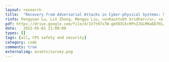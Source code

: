 ```yaml
---
layout: research
title:  "Recovery from Adversarial Attacks in Cyber-physical Systems: Shallow, Deep and Exploratory Research."
rinfo: Pengyuan Lu, Lin Zhang, Mengyu Liu, <u>Kaustubh Sridhar</u>, <a href="https://sites.google.com/site/fanxink/">Fanxin Kong</a>, <a href="https://www.cis.upenn.edu/~sokolsky/">Oleg Sokolsky</a>, <a href="https://www.cis.upenn.edu/~lee/home/index.shtml">Insup Lee</a>. <ul>➥ Submitted to ACM Computing Surveys.</ul>
pdf: https://drive.google.com/file/d/1V7t97x7W-gmYD3CkcRPnZJGLMHa6D7H1/view?usp=sharing
date:   2022-05-01 21:00:00
types: []
tags: [all, CPS safety and security]
category: code
comments: true
externalimg: assets/survey.png
---
```

